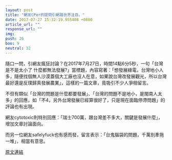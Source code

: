 ```yaml
---
layout: post
title: "網友CPer的提問引網路世界注目。"
date: 2017-07-27 15:32:19.955408 +0800
article_url: ""
response_url: ""
img: 
push: 26
boo: 9
neutral: 32
---
```


隨口一問，引網友瘋狂討論？在2017年7月27日，時間14點6分5秒，一句「台灣是不是太小了 什麼都無法發展?」當標題，內容寫著：「想發展綠電，台灣地小人多，隨便找個無人沙漠蓋個大工廠也沒人在意，如果說台灣改發展觀光，所以台灣最好還是反璞歸真發展農業」，這樣的一篇文章，竟吸引不少人爭相留言。

不但有類似「台灣的問題是什麼都要發展」、「台灣的問題不是地小，是閩南人太多」的回應，如「不4，另外台灣發展已經算很好了，只是現在面臨停滯問題」的評論也有出現。

網友cytotoxic則特別回應：「瑞士700萬，跟台灣差不多大，關鍵是發展什麼」，增加文章討論面向。

而另一位網友safelyfuck也有感而發，留言表示：「台鬼腦袋的問題，千萬別牽拖一堆」，相當有意思。

<a href = "https://www.ptt.cc/bbs/Gossiping/M.1501135569.A.D95.html">原文連結</a>


